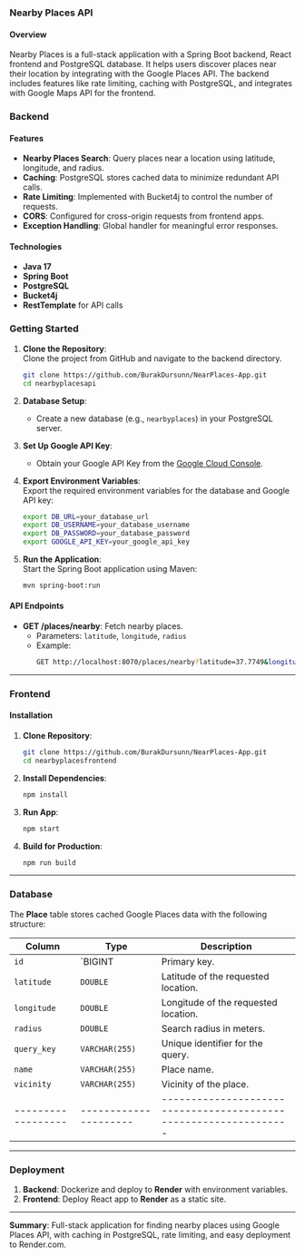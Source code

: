 ### Nearby Places API

#### **Overview**
Nearby Places is a full-stack application with a Spring Boot backend, React frontend and PostgreSQL database. It helps users discover places near their location by integrating with the Google Places API. The backend includes features like rate limiting, caching with PostgreSQL, and integrates with Google Maps API for the frontend.


### **Backend**

#### **Features**
- **Nearby Places Search**: Query places near a location using latitude, longitude, and radius.
- **Caching**: PostgreSQL stores cached data to minimize redundant API calls.
- **Rate Limiting**: Implemented with Bucket4j to control the number of requests.
- **CORS**: Configured for cross-origin requests from frontend apps.
- **Exception Handling**: Global handler for meaningful error responses.

#### **Technologies**
- **Java 17**
- **Spring Boot**
- **PostgreSQL**
- **Bucket4j**
- **RestTemplate** for API calls



### **Getting Started**

1. **Clone the Repository**:  
   Clone the project from GitHub and navigate to the backend directory.  
   ```bash
   git clone https://github.com/BurakDursunn/NearPlaces-App.git
   cd nearbyplacesapi
   ```

2. **Database Setup**:  
   - Create a new database (e.g., `nearbyplaces`) in your PostgreSQL server.

3. **Set Up Google API Key**:  
   - Obtain your Google API Key from the [Google Cloud Console](https://console.cloud.google.com/).

4. **Export Environment Variables**:  
   Export the required environment variables for the database and Google API key:  
   ```bash
   export DB_URL=your_database_url  
   export DB_USERNAME=your_database_username  
   export DB_PASSWORD=your_database_password  
   export GOOGLE_API_KEY=your_google_api_key  
   ```

5. **Run the Application**:  
   Start the Spring Boot application using Maven:  
   ```bash
   mvn spring-boot:run
   ```

#### **API Endpoints**

- **GET /places/nearby**: Fetch nearby places.
  - Parameters: `latitude`, `longitude`, `radius`
  - Example:
    ```bash
    GET http://localhost:8070/places/nearby?latitude=37.7749&longitude=-122.4194&radius=500
    ```

---

### **Frontend**

#### **Installation**

1. **Clone Repository**:
   ```bash
   git clone https://github.com/BurakDursunn/NearPlaces-App.git
   cd nearbyplacesfrontend
   ```

2. **Install Dependencies**:
   ```bash
   npm install
   ```

3. **Run App**:
   ```bash
   npm start
   ```

4. **Build for Production**:
   ```bash
   npm run build
   ```

---

### **Database**

The **Place** table stores cached Google Places data with the following structure:

| **Column**       | **Type**            | **Description**                                                |
|------------------|---------------------|----------------------------------------------------------------|
| `id`             | `BIGINT             | Primary key.                                                  |
| `latitude`       | `DOUBLE`            | Latitude of the requested location.                           |
| `longitude`      | `DOUBLE`            | Longitude of the requested location.                          |
| `radius`         | `DOUBLE`            | Search radius in meters.                                      |
| `query_key`      | `VARCHAR(255)`      | Unique identifier for the query.                              |
| `name`           | `VARCHAR(255)`      | Place name.                                                   |
| `vicinity`       | `VARCHAR(255)`      | Vicinity of the place.                                        |
|------------------|---------------------|----------------------------------------------------------------|


---

### **Deployment**

1. **Backend**: Dockerize and deploy to **Render** with environment variables.
2. **Frontend**: Deploy React app to **Render** as a static site.

---

**Summary**: Full-stack application for finding nearby places using Google Places API, with caching in PostgreSQL, rate limiting, and easy deployment to Render.com.
